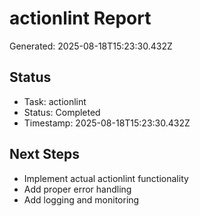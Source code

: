 # actionlint Report

Generated: 2025-08-18T15:23:30.432Z

## Status
- Task: actionlint
- Status: Completed
- Timestamp: 2025-08-18T15:23:30.432Z

## Next Steps
- Implement actual actionlint functionality
- Add proper error handling
- Add logging and monitoring
